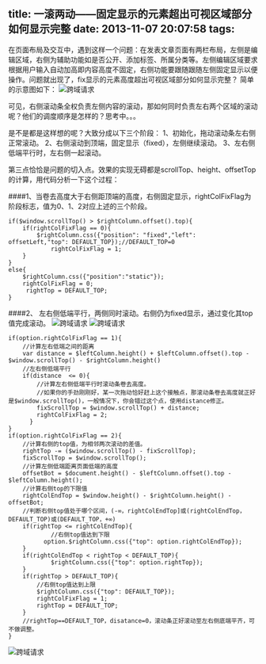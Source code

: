 title: 一滚两动——固定显示的元素超出可视区域部分如何显示完整
date: 2013-11-07 20:07:58
tags:
---

在页面布局及交互中，遇到这样一个问题：在发表文章页面有两栏布局，左侧是编辑区域，右侧为辅助功能如是否公开、添加标签、所属分类等。左侧编辑区域要求根据用户输入自动加高即内容高度不固定，右侧功能要跟随跟随左侧固定显示以便操作。问题就出现了，fix显示的元素高度超出可视区域部分如何显示完整？
简单的示意图如下：
![跨域请求](/img/scrollfix1.png)

可见，右侧滚动条全权负责左侧内容的滚动，那如何同时负责左右两个区域的滚动呢？他们的调度顺序是怎样的？思考中。。。

是不是都是这样想的呢？大致分成以下三个阶段：
1、初始化，拖动滚动条左右侧正常滚动。
2、右侧滚动到顶端，固定显示（fixed），左侧继续滚动。
3、左右侧低端平行时，左右侧一起滚动。

第三点恰恰是问题的切入点。效果的实现无碍都是scrollTop、height、offsetTop的计算，用代码分析一下这个过程：

####1、当卷去高度大于右侧距顶端的高度，右侧固定显示，rightColFixFlag为阶段标志，值为0、1、2对应上述的三个阶段。

	if($window.scrollTop() > $rightColumn.offset().top){
	    if(rightColFixFlag == 0){
	        $rightColumn.css({"position": "fixed","left": offsetLeft,"top": DEFAULT_TOP});//DEFAULT_TOP=0
	            rightColFixFlag = 1;
	    }
	}
	else{
	    $rightColumn.css({"position":"static"});
	    rightColFixFlag = 0;
	     rightTop = DEFAULT_TOP;
	}
####2、 左右侧低端平行，两侧同时滚动。右侧仍为fixed显示，通过变化其top值完成滚动。
![跨域请求](/img/scrollfix2.png)
![跨域请求](/img/scrollfix3.png)

	if(option.rightColFixFlag == 1){
	    //计算左右低端之间的距离        
	    var distance = $leftColumn.height() + $leftColumn.offset().top - $window.scrollTop() - $rightColumn.height()
	    //左右侧低端平行           
	    if(distance  <= 0){
	        //计算左右侧低端平行时滚动条卷去高度。
	        //如果你的手劲刚刚好，某一次拖动恰好赶上这个接触点，那滚动条卷去高度就正好是$window.scrollTop()，一般情况下，你会错过这个点，使用distance修正。
	        fixScrollTop = $window.scrollTop() + distance;
	        rightColFixFlag = 2;
	      }
	}
	if(option.rightColFixFlag == 2){
	    //计算右侧的top值，为相邻两次滚动的差值。
	    rightTop -= ($window.scrollTop() - fixScrollTop);
	    fixScrollTop = $window.scrollTop();
	    //计算左侧低端距离页面低端的高度
	    offsetBot = $document.height() - $leftColumn.offset().top - $leftColumn.height();
	    //计算右侧top的下限值
	    rightColEndTop = $window.height() - $rightColumn.height() - offsetBot;
	    //判断右侧top值处于哪个区间，(-∞，rightColEndTop]或(rightColEndTop，DEFAULT_TOP)或(DEFAULT_TOP，+∞)
        if(rightTop <= rightColEndTop){
                //右侧top值达到下限
              option.$rightColumn.css({"top": option.rightColEndTop});
        }
        if(rightColEndTop < rightTop < DEFAULT_TOP){
                $rightColumn.css({"top": option.rightTop});
        }
        if(rightTop > DEFAULT_TOP){
            //右侧top值达到上限
            $rightColumn.css({"top": DEFAULT_TOP});
            rightColFixFlag = 1;
            rightTop = DEFAULT_TOP;
        }
        //rightTop==DEFAULT_TOP，disatance=0，滚动条正好滚动至左右侧底端平齐，可不做调整。
	}
![跨域请求](/img/scrollfix4.png)

